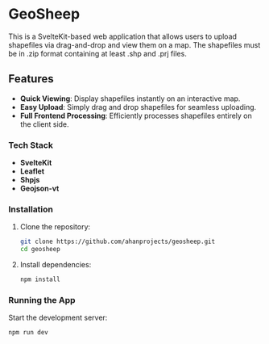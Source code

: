 # GeoSheep

This is a SvelteKit-based web application that allows users to upload shapefiles via drag-and-drop and view them on a map. The shapefiles must be in .zip format containing at least .shp and .prj files.

## Features
- **Quick Viewing**: Display shapefiles instantly on an interactive map.
- **Easy Upload**: Simply drag and drop shapefiles for seamless uploading.
- **Full Frontend Processing**: Efficiently processes shapefiles entirely on the client side.


### Tech Stack

- **SvelteKit**
- **Leaflet**
- **Shpjs**
- **Geojson-vt**


### Installation

1. Clone the repository:

    ```sh
    git clone https://github.com/ahanprojects/geosheep.git
    cd geosheep
    ```

2. Install dependencies:

    ```sh
    npm install
    ```

### Running the App

Start the development server:

```sh
npm run dev
